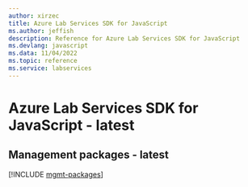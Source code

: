```yaml
---
author: xirzec
title: Azure Lab Services SDK for JavaScript
ms.author: jeffish
description: Reference for Azure Lab Services SDK for JavaScript
ms.devlang: javascript
ms.data: 11/04/2022
ms.topic: reference
ms.service: labservices
---
```

# Azure Lab Services SDK for JavaScript - latest

## Management packages - latest
[!INCLUDE [mgmt-packages](lab-services-mgmt-index.md)]